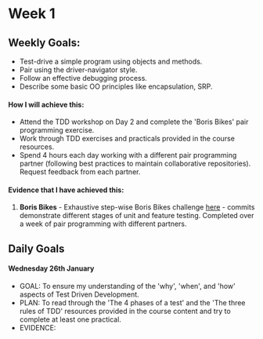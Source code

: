 # Week 1

## Weekly Goals:
- Test-drive a simple program using objects and methods.
- Pair using the driver-navigator style.
- Follow an effective debugging process.
- Describe some basic OO principles like encapsulation, SRP.

#### How I will achieve this:
- Attend the TDD workshop on Day 2 and complete the 'Boris Bikes' pair programming exercise.
- Work through TDD exercises and practicals provided in the course resources. 
- Spend 4 hours each day working with a different pair programming partner (following best practices to maintain collaborative repositories). Request feedback from each partner.

#### Evidence that I have achieved this:
1. **Boris Bikes** - Exhaustive step-wise Boris Bikes challenge [here](https://github.com/SarahM55/boris_bikes.git) - commits demonstrate different stages of unit and feature testing. Completed over a week of pair programming with different partners.


## Daily Goals

#### Wednesday 26th January
- GOAL: To ensure my understanding of the 'why', 'when', and 'how' aspects of Test Driven Development.
- PLAN: To read through the 'The 4 phases of a test' and the 'The three rules of TDD' resources provided in the course content and try to complete at least one practical.
- EVIDENCE:
